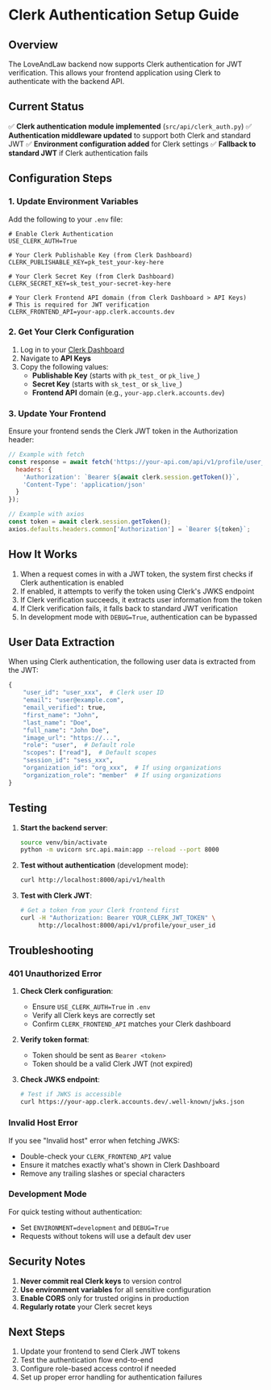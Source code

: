# Clerk Authentication Setup Guide

## Overview

The LoveAndLaw backend now supports Clerk authentication for JWT verification. This allows your frontend application using Clerk to authenticate with the backend API.

## Current Status

✅ **Clerk authentication module implemented** (`src/api/clerk_auth.py`)
✅ **Authentication middleware updated** to support both Clerk and standard JWT
✅ **Environment configuration added** for Clerk settings
✅ **Fallback to standard JWT** if Clerk authentication fails

## Configuration Steps

### 1. Update Environment Variables

Add the following to your `.env` file:

```env
# Enable Clerk Authentication
USE_CLERK_AUTH=True

# Your Clerk Publishable Key (from Clerk Dashboard)
CLERK_PUBLISHABLE_KEY=pk_test_your-key-here

# Your Clerk Secret Key (from Clerk Dashboard) 
CLERK_SECRET_KEY=sk_test_your-secret-key-here

# Your Clerk Frontend API domain (from Clerk Dashboard > API Keys)
# This is required for JWT verification
CLERK_FRONTEND_API=your-app.clerk.accounts.dev
```

### 2. Get Your Clerk Configuration

1. Log in to your [Clerk Dashboard](https://dashboard.clerk.com)
2. Navigate to **API Keys**
3. Copy the following values:
   - **Publishable Key** (starts with `pk_test_` or `pk_live_`)
   - **Secret Key** (starts with `sk_test_` or `sk_live_`)
   - **Frontend API** domain (e.g., `your-app.clerk.accounts.dev`)

### 3. Update Your Frontend

Ensure your frontend sends the Clerk JWT token in the Authorization header:

```javascript
// Example with fetch
const response = await fetch('https://your-api.com/api/v1/profile/user_id', {
  headers: {
    'Authorization': `Bearer ${await clerk.session.getToken()}`,
    'Content-Type': 'application/json'
  }
});

// Example with axios
const token = await clerk.session.getToken();
axios.defaults.headers.common['Authorization'] = `Bearer ${token}`;
```

## How It Works

1. When a request comes in with a JWT token, the system first checks if Clerk authentication is enabled
2. If enabled, it attempts to verify the token using Clerk's JWKS endpoint
3. If Clerk verification succeeds, it extracts user information from the token
4. If Clerk verification fails, it falls back to standard JWT verification
5. In development mode with `DEBUG=True`, authentication can be bypassed

## User Data Extraction

When using Clerk authentication, the following user data is extracted from the JWT:

```python
{
    "user_id": "user_xxx",  # Clerk user ID
    "email": "user@example.com",
    "email_verified": true,
    "first_name": "John",
    "last_name": "Doe",
    "full_name": "John Doe",
    "image_url": "https://...",
    "role": "user",  # Default role
    "scopes": ["read"],  # Default scopes
    "session_id": "sess_xxx",
    "organization_id": "org_xxx",  # If using organizations
    "organization_role": "member"  # If using organizations
}
```

## Testing

1. **Start the backend server**:
   ```bash
   source venv/bin/activate
   python -m uvicorn src.api.main:app --reload --port 8000
   ```

2. **Test without authentication** (development mode):
   ```bash
   curl http://localhost:8000/api/v1/health
   ```

3. **Test with Clerk JWT**:
   ```bash
   # Get a token from your Clerk frontend first
   curl -H "Authorization: Bearer YOUR_CLERK_JWT_TOKEN" \
        http://localhost:8000/api/v1/profile/your_user_id
   ```

## Troubleshooting

### 401 Unauthorized Error

1. **Check Clerk configuration**:
   - Ensure `USE_CLERK_AUTH=True` in `.env`
   - Verify all Clerk keys are correctly set
   - Confirm `CLERK_FRONTEND_API` matches your Clerk dashboard

2. **Verify token format**:
   - Token should be sent as `Bearer <token>`
   - Token should be a valid Clerk JWT (not expired)

3. **Check JWKS endpoint**:
   ```bash
   # Test if JWKS is accessible
   curl https://your-app.clerk.accounts.dev/.well-known/jwks.json
   ```

### Invalid Host Error

If you see "Invalid host" error when fetching JWKS:
- Double-check your `CLERK_FRONTEND_API` value
- Ensure it matches exactly what's shown in Clerk Dashboard
- Remove any trailing slashes or special characters

### Development Mode

For quick testing without authentication:
- Set `ENVIRONMENT=development` and `DEBUG=True`
- Requests without tokens will use a default dev user

## Security Notes

1. **Never commit real Clerk keys** to version control
2. **Use environment variables** for all sensitive configuration
3. **Enable CORS** only for trusted origins in production
4. **Regularly rotate** your Clerk secret keys

## Next Steps

1. Update your frontend to send Clerk JWT tokens
2. Test the authentication flow end-to-end
3. Configure role-based access control if needed
4. Set up proper error handling for authentication failures